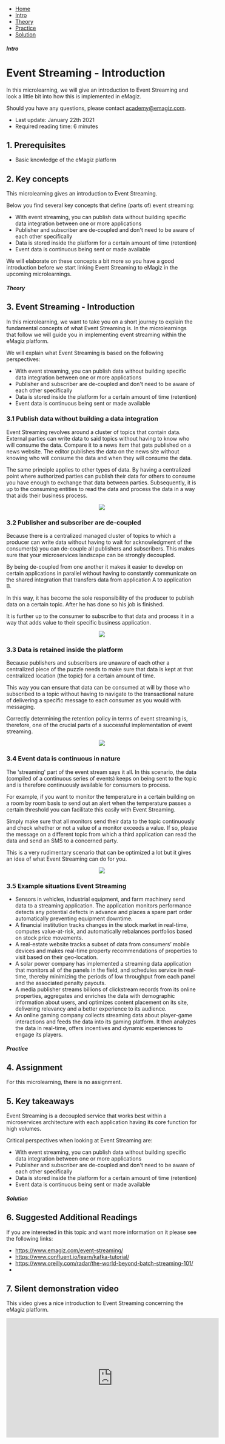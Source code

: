 <div class="ez-academy">
	<div class="ez-academy__body">
		<main class="micro-learning">
		<ul class="doc-nav">
			<li class="doc-nav__item"><a href="../../docs/microlearning/crashcourse-event-streaming-index" class="doc-nav__link">Home</a></li>
			<li class="doc-nav__item"><a href="#intro" class="doc-nav__link">Intro</a></li>
			<li class="doc-nav__item"><a href="#theory" class="doc-nav__link">Theory</a></li>
			<li class="doc-nav__item"><a href="#practice" class="doc-nav__link">Practice</a></li>
			<li class="doc-nav__item"><a href="#solution" class="doc-nav__link">Solution</a></li>
		</ul>

<div class="doc">

##### Intro

# Event Streaming - Introduction

In this microlearning, we will give an introduction to Event Streaming and look a little bit into how this is implemented in eMagiz.

Should you have any questions, please contact academy@emagiz.com.

- Last update: January 22th 2021
- Required reading time: 6 minutes

## 1. Prerequisites
- Basic knowledge of the eMagiz platform

## 2. Key concepts
This microlearning gives an introduction to Event Streaming.

Below you find several key concepts that define (parts of) event streaming:

- With event streaming, you can publish data without building specific data integration between one or more applications
- Publisher and subscriber are de-coupled and don't need to be aware of each other specifically
- Data is stored inside the platform for a certain amount of time (retention)
- Event data is continuous being sent or made available

We will elaborate on these concepts a bit more so you have a good introduction before we start linking Event Streaming to eMagiz in the upcoming microlearnings.

##### Theory

## 3. Event Streaming - Introduction

In this microlearning, we want to take you on a short journey to explain the fundamental concepts of what Event Streaming is. 
In the microlearnings that follow we will guide you in implementing event streaming within the eMagiz platform.

We will explain what Event Streaming is based on the following perspectives:

- With event streaming, you can publish data without building specific data integration between one or more applications
- Publisher and subscriber are de-coupled and don't need to be aware of each other specifically
- Data is stored inside the platform for a certain amount of time (retention)
- Event data is continuous being sent or made available

### 3.1 Publish data without building a data integration

Event Streaming revolves around a cluster of topics that contain data. External parties can write data to said topics without having to know who will consume the data.
Compare it to a news item that gets published on a news website. The editor publishes the data on the news site without 
knowing who will consume the data and when they will consume the data.

The same principle applies to other types of data. By having a centralized point where authorized parties can publish their data for others to consume you have enough to exchange that data between parties.
Subsequently, it is up to the consuming entities to read the data and process the data in a way that aids their business process.

<p align="center"><img src="../../img/microlearning/crashcourse-eventstreaming-event-streaming-introduction--centralized-data-set.png"></p>

### 3.2 Publisher and subscriber are de-coupled

Because there is a centralized managed cluster of topics to which a producer can write data without having to wait for acknowledgment of the consumer(s) 
you can de-couple all publishers and subscribers. This makes sure that your microservices landscape can be strongly decoupled.

By being de-coupled from one another it makes it easier to develop on certain applications in parallel without having to constantly communicate on the shared integration that transfers data from application A to application B.

In this way, it has become the sole responsibility of the producer to publish data on a certain topic. After he has done so his job is finished.

It is further up to the consumer to subscribe to that data and process it in a way that adds value to their specific business application.

<p align="center"><img src="../../img/microlearning/crashcourse-eventstreaming-event-streaming-introduction--de-coupling-publish-subscribe.jpg"></p>

### 3.3 Data is retained inside the platform

Because publishers and subscribers are unaware of each other a centralized piece 
of the puzzle needs to make sure that data is kept at that centralized location (the topic) for a certain amount of time. 

This way you can ensure that data can be consumed at will by those who subscribed to a topic without having to navigate to the 
transactional nature of delivering a specific message to each consumer as you would with messaging.

Correctly determining the retention policy in terms of event streaming is, therefore, one of the crucial parts of a successful implementation of event streaming.

<p align="center"><img src="../../img/microlearning/crashcourse-eventstreaming-event-streaming-introduction--retention-construction.jpg"></p>

### 3.4 Event data is continuous in nature

The 'streaming' part of the event stream says it all. In this scenario, the data (compiled of a continuous series of events) keeps on being sent to the topic and is therefore continuously available for consumers to process.

For example, if you want to monitor the temperature in a certain building on a room by room basis to send out an alert when the temperature passes a certain threshold you can facilitate this easily with Event Streaming.

Simply make sure that all monitors send their data to the topic continuously and check whether or not a value of a monitor exceeds a value. 
If so, please the message on a different topic from which a third application can read the data and send an SMS to a concerned party.

This is a very rudimentary scenario that can be optimized a lot but it gives an idea of what Event Streaming can do for you.

<p align="center"><img src="../../img/microlearning/crashcourse-eventstreaming-event-streaming-introduction--log-record-event-streaming.png"></p>

### 3.5 Example situations Event Streaming

- Sensors in vehicles, industrial equipment, and farm machinery send data to a streaming application. The application monitors performance detects any potential defects in advance and places a spare part order automatically preventing equipment downtime.
- A financial institution tracks changes in the stock market in real-time, computes value-at-risk, and automatically rebalances portfolios based on stock price movements.
- A real-estate website tracks a subset of data from consumers’ mobile devices and makes real-time property recommendations of properties to visit based on their geo-location.
- A solar power company has implemented a streaming data application that monitors all of the panels in the field, and schedules service in real-time, thereby minimizing the periods of low throughput from each panel and the associated penalty payouts.
- A media publisher streams billions of clickstream records from its online properties, aggregates and enriches the data with demographic information about users, and optimizes content placement on its site, delivering relevancy and a better experience to its audience.
- An online gaming company collects streaming data about player-game interactions and feeds the data into its gaming platform. It then analyzes the data in real-time, offers incentives and dynamic experiences to engage its players.

##### Practice

## 4. Assignment

For this microlearning, there is no assignment.

## 5. Key takeaways

Event Streaming is a decoupled service that works best within a microservices architecture with each application having its core function for high volumes.

Critical perspectives when looking at Event Streaming are:

- With event streaming, you can publish data without building specific data integration between one or more applications
- Publisher and subscriber are de-coupled and don't need to be aware of each other specifically
- Data is stored inside the platform for a certain amount of time (retention)
- Event data is continuous being sent or made available

##### Solution

## 6. Suggested Additional Readings

If you are interested in this topic and want more information on it please see the following links:

- https://www.emagiz.com/event-streaming/
- https://www.confluent.io/learn/kafka-tutorial/
- https://www.oreilly.com/radar/the-world-beyond-batch-streaming-101/
- 

## 7. Silent demonstration video

This video gives a nice introduction to Event Streaming concerning the eMagiz platform.

<iframe width="560" height="315" src="https://www.youtube.com/embed/VRGz3z_T3mw" frameborder="0" allow="accelerometer; autoplay; clipboard-write; encrypted-media; gyroscope; picture-in-picture" allowfullscreen></iframe>

</div>
</main>
</div>
</div>